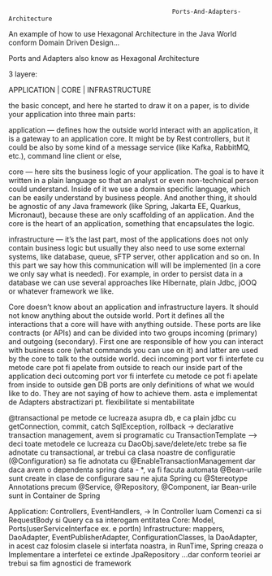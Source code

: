                                                 Ports-And-Adapters-Architecture
                                                                           
An example of how to use Hexagonal Architecture in the Java World conform Domain Driven Design...

Ports and Adapters also know as Hexagonal Architecture

3 layere:

APPLICATION | CORE | INFRASTRUCTURE

the basic concept, and here he started to draw it on a paper, is to divide your application into three main parts:

application — defines how the outside world interact with an application, it is a gateway to an application core. It might be by Rest controllers, but it could be also by some kind of a message service (like Kafka, RabbitMQ, etc.), command line client or else,

core — here sits the business logic of your application. The goal is to have it written in a plain language so that an analyst or even non-technical person could understand.
 Inside of it we use a domain specific language, which can be easily understand by business people. And another thing, it should be agnostic of any Java framework (like Spring, Jakarta EE, Quarkus, Micronaut), because these are only scaffolding of an application. And the core is the heart of an application, something that encapsulates the logic.

infrastructure — it’s the last part, most of the applications does not only contain business logic but usually they also need to use some external systems, like database, queue, sFTP server, other application and so on.
 In this part we say how this communication will will be implemented (in a core we only say what is needed). For example, in order to persist data in a database we can use several approaches like Hibernate, plain Jdbc, jOOQ or whatever framework we like.

Core doesn’t know about an application and infrastructure layers. It should not know anything about the outside world.
Port it defines all the interactions that a core will have with anything outside. These ports are like contracts (or APIs) and can be divided into two groups incoming (primary) and outgoing (secondary). 
First one are responsible of how you can interact with business core (what commands you can use on it) and latter are used by the core to talk to the outside world.
deci incoming port vor fi interfete cu metode care pot fi apelate from outside to reach our inside part of the application
deci outcoming port vor fi interfete cu metode ce pot fi apelate from inside to outside gen DB 
ports are only definitions of what we would like to do. They are not saying of how to achieve them.
asta e implementat de Adapters
abstractizari pt. flexibilitate si mentabilitate

@transactional pe metode ce lucreaza asupra db, e ca plain jdbc cu getConnection, commit, catch SqlException, rollback -> declarative transaction management, avem si programatic cu TransactionTemplate
--> deci toate metodele ce lucreaza cu DaoObj.save/delete/etc trebe sa fie adnotate cu transactional, ar trebui ca clasa noastre de configuratie (@Configuration) sa fie adnotata cu @EnableTransactionManagement dar daca avem o dependenta spring data - *, va fi facuta automata
@Bean-urile sunt create in clase de configurare sau ne ajuta Spring cu @Stereotype Annotations precum @Service, @Repository, @Component, iar Bean-urile sunt in Container de Spring

Application: Controllers, EventHandlers,
-> In Controller luam Comenzi ca si RequestBody si Query ca sa interogam entitatea 
Core: Model, Ports(userServiceInterface ex. e portIn)
Infrastructure: mappers,  DaoAdapter, EventPublisherAdapter, ConfigurationClasses, la DaoAdapter, in acest caz folosim clasele si interfata noastra, in RunTime, Spring creaza o Implementare a interfetei ce extinde JpaRepository
...dar conform teoriei ar trebui sa fim agnostici de framework
